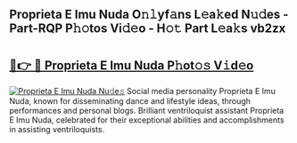 ## Proprieta E Imu Nuda O𝚗𝚕yf𝚊ns L𝚎a𝚔ed N𝚞𝚍es - Part-RQP P𝚑𝚘tos Vi𝚍𝚎o - H𝚘𝚝 Part L𝚎a𝚔s vb2zx

# <h2><a href="http://kf9yyxk.oniu.top/?m=Proprieta+E+Imu+Nuda">🔗👉 🔴 Proprieta E Imu Nuda P𝚑ot𝚘𝚜 V𝚒d𝚎o</a></h2>

[![Proprieta E Imu Nuda Nu𝚍e𝚜](https://i.imgur.com/0qMVB7G.gif)](http://kf9yyxk.oniu.top/?m=Proprieta+E+Imu+Nuda)
Social media personality Proprieta E Imu Nuda, known for disseminating dance and lifestyle ideas, through performances and personal blogs. Brilliant ventriloquist assistant Proprieta E Imu Nuda, celebrated for their exceptional abilities and accomplishments in assisting ventriloquists.  

